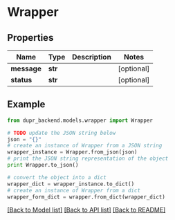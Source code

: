 # Wrapper


## Properties
Name | Type | Description | Notes
------------ | ------------- | ------------- | -------------
**message** | **str** |  | [optional] 
**status** | **str** |  | [optional] 

## Example

```python
from dupr_backend.models.wrapper import Wrapper

# TODO update the JSON string below
json = "{}"
# create an instance of Wrapper from a JSON string
wrapper_instance = Wrapper.from_json(json)
# print the JSON string representation of the object
print Wrapper.to_json()

# convert the object into a dict
wrapper_dict = wrapper_instance.to_dict()
# create an instance of Wrapper from a dict
wrapper_form_dict = wrapper.from_dict(wrapper_dict)
```
[[Back to Model list]](../README.md#documentation-for-models) [[Back to API list]](../README.md#documentation-for-api-endpoints) [[Back to README]](../README.md)


